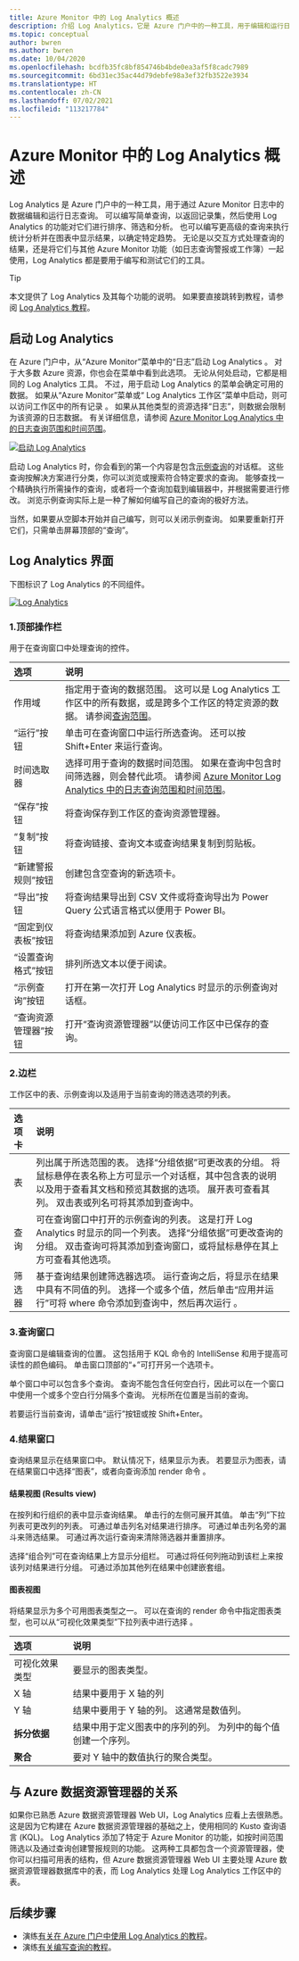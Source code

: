 ```yaml
---
title: Azure Monitor 中的 Log Analytics 概述
description: 介绍 Log Analytics，它是 Azure 门户中的一种工具，用于编辑和运行日志查询，以便分析 Azure Monitor 日志中的数据。
ms.topic: conceptual
author: bwren
ms.author: bwren
ms.date: 10/04/2020
ms.openlocfilehash: bcdfb35fc8bf854746b4bde0ea3af5f8cadc7989
ms.sourcegitcommit: 6bd31ec35ac44d79debfe98a3ef32fb3522e3934
ms.translationtype: HT
ms.contentlocale: zh-CN
ms.lasthandoff: 07/02/2021
ms.locfileid: "113217784"
---
```

# <a name="overview-of-log-analytics-in-azure-monitor"></a>Azure Monitor 中的 Log Analytics 概述
Log Analytics 是 Azure 门户中的一种工具，用于通过 Azure Monitor 日志中的数据编辑和运行日志查询。 可以编写简单查询，以返回记录集，然后使用 Log Analytics 的功能对它们进行排序、筛选和分析。 也可以编写更高级的查询来执行统计分析并在图表中显示结果，以确定特定趋势。 无论是以交互方式处理查询的结果，还是将它们与其他 Azure Monitor 功能（如日志查询警报或工作簿）一起使用，Log Analytics 都是要用于编写和测试它们的工具。 


> [!TIP]
> 本文提供了 Log Analytics 及其每个功能的说明。 如果要直接跳转到教程，请参阅 [Log Analytics 教程](./log-analytics-tutorial.md)。



## <a name="starting-log-analytics"></a>启动 Log Analytics
在 Azure 门户中，从“Azure Monitor”菜单中的“日志”启动 Log Analytics 。 对于大多数 Azure 资源，你也会在菜单中看到此选项。 无论从何处启动，它都是相同的 Log Analytics 工具。 不过，用于启动 Log Analytics 的菜单会确定可用的数据。 如果从“Azure Monitor”菜单或“ Log Analytics 工作区”菜单中启动，则可以访问工作区中的所有记录 。 如果从其他类型的资源选择“日志”，则数据会限制为该资源的日志数据。 有关详细信息，请参阅 [Azure Monitor Log Analytics 中的日志查询范围和时间范围](./scope.md)。

[![启动 Log Analytics](media/log-analytics-overview/start-log-analytics.png)](media/log-analytics-overview/start-log-analytics.png#lightbox)

启动 Log Analytics 时，你会看到的第一个内容是包含[示例查询](../logs/queries.md)的对话框。 这些查询按解决方案进行分类，你可以浏览或搜索符合特定要求的查询。 能够查找一个精确执行所需操作的查询，或者将一个查询加载到编辑器中，并根据需要进行修改。 浏览示例查询实际上是一种了解如何编写自己的查询的极好方法。 

当然，如果要从空脚本开始并自己编写，则可以关闭示例查询。 如果要重新打开它们，只需单击屏幕顶部的“查询”。

## <a name="log-analytics-interface"></a>Log Analytics 界面
下图标识了 Log Analytics 的不同组件。

[![Log Analytics](media/log-analytics-overview/log-analytics.png)](media/log-analytics-overview/log-analytics.png#lightbox)

### <a name="1-top-action-bar"></a>1.顶部操作栏
用于在查询窗口中处理查询的控件。

| 选项 | 说明 |
|:---|:---|
| 作用域 | 指定用于查询的数据范围。 这可以是 Log Analytics 工作区中的所有数据，或是跨多个工作区的特定资源的数据。 请参阅[查询范围](./scope.md)。 |
| “运行”按钮 | 单击可在查询窗口中运行所选查询。 还可以按 Shift+Enter 来运行查询。 |
| 时间选取器 | 选择可用于查询的数据时间范围。 如果在查询中包含时间筛选器，则会替代此项。 请参阅 [Azure Monitor Log Analytics 中的日志查询范围和时间范围](./scope.md)。 |
| “保存”按钮 | 将查询保存到工作区的查询资源管理器。 |
 “复制”按钮 | 将查询链接、查询文本或查询结果复制到剪贴板。 |
| “新建警报规则”按钮 | 创建包含空查询的新选项卡。 |
| “导出”按钮 | 将查询结果导出到 CSV 文件或将查询导出为 Power Query 公式语言格式以便用于 Power BI。 |
| “固定到仪表板”按钮 | 将查询结果添加到 Azure 仪表板。 |
| “设置查询格式”按钮 | 排列所选文本以便于阅读。 |
| “示例查询”按钮 | 打开在第一次打开 Log Analytics 时显示的示例查询对话框。 |
| “查询资源管理器”按钮 | 打开“查询资源管理器”以便访问工作区中已保存的查询。 |


### <a name="2-sidebar"></a>2.边栏
工作区中的表、示例查询以及适用于当前查询的筛选选项的列表。

| 选项卡 | 说明 |
|:---|:---|
| 表 | 列出属于所选范围的表。 选择“分组依据”可更改表的分组。 将鼠标悬停在表名称上方可显示一个对话框，其中包含表的说明以及用于查看其文档和预览其数据的选项。 展开表可查看其列。 双击表或列名可将其添加到查询中。 |
| 查询 | 可在查询窗口中打开的示例查询的列表。 这是打开 Log Analytics 时显示的同一个列表。 选择“分组依据”可更改查询的分组。 双击查询可将其添加到查询窗口，或将鼠标悬停在其上方可查看其他选项。 |
| 筛选器 | 基于查询结果创建筛选器选项。 运行查询之后，将显示在结果中具有不同值的列。 选择一个或多个值，然后单击“应用并运行”可将 where 命令添加到查询中，然后再次运行 。 |

### <a name="3-query-window"></a>3.查询窗口
查询窗口是编辑查询的位置。 这包括用于 KQL 命令的 IntelliSense 和用于提高可读性的颜色编码。 单击窗口顶部的“+”可打开另一个选项卡。

单个窗口中可以包含多个查询。 查询不能包含任何空白行，因此可以在一个窗口中使用一个或多个空白行分隔多个查询。 光标所在位置是当前的查询。

若要运行当前查询，请单击“运行”按钮或按 Shift+Enter。

### <a name="4-results-window"></a>4.结果窗口
查询结果显示在结果窗口中。 默认情况下，结果显示为表。 若要显示为图表，请在结果窗口中选择“图表”，或者向查询添加 render 命令 。

#### <a name="results-view"></a>结果视图 (Results view)
在按列和行组织的表中显示查询结果。 单击行的左侧可展开其值。 单击“列”下拉列表可更改列的列表。 可通过单击列名对结果进行排序。 可通过单击列名旁的漏斗来筛选结果。 可通过再次运行查询来清除筛选器并重置排序。

选择“组合列”可在查询结果上方显示分组栏。 可通过将任何列拖动到该栏上来按该列对结果进行分组。 可通过添加其他列在结果中创建嵌套组。 

#### <a name="chart-view"></a>图表视图
将结果显示为多个可用图表类型之一。 可以在查询的 render 命令中指定图表类型，也可以从“可视化效果类型”下拉列表中进行选择 。

| 选项 | 说明 |
|:---|:---|
| 可视化效果类型 | 要显示的图表类型。 |
| X 轴 | 结果中要用于 X 轴的列 
| Y 轴 | 结果中要用于 Y 轴的列。 这通常是数值列。 |
| **拆分依据** | 结果中用于定义图表中的序列的列。 为列中的每个值创建一个序列。 |
| **聚合** | 要对 Y 轴中的数值执行的聚合类型。 |

## <a name="relationship-to-azure-data-explorer"></a>与 Azure 数据资源管理器的关系
如果你已熟悉 Azure 数据资源管理器 Web UI，Log Analytics 应看上去很熟悉。 这是因为它构建在 Azure 数据资源管理器的基础之上，使用相同的 Kusto 查询语言 (KQL)。 Log Analytics 添加了特定于 Azure Monitor 的功能，如按时间范围筛选以及通过查询创建警报规则的功能。 这两种工具都包含一个资源管理器，使你可以扫描可用表的结构，但 Azure 数据资源管理器 Web UI 主要处理 Azure 数据资源管理器数据库中的表，而 Log Analytics 处理 Log Analytics 工作区中的表。 

## <a name="next-steps"></a>后续步骤
- 演练[有关在 Azure 门户中使用 Log Analytics 的教程](./log-analytics-tutorial.md)。
- 演练[有关编写查询的教程](./get-started-queries.md)。
